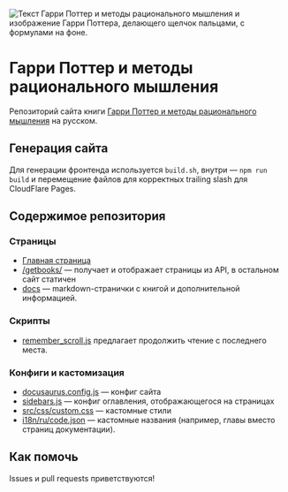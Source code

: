 
![Текст Гарри Поттер и методы рационального мышления и изображение Гарри Поттера, делающего щелчок пальцами, с формулами на фоне.](/static/img/2_cropped.avif)

# Гарри Поттер и методы рационального мышления

Репозиторий сайта книги [Гарри Поттер и методы рационального мышления](https://гпмрм.рф/) на русском.

## Генерация сайта

Для генерации фронтенда используется `build.sh`, внутри — `npm run build` и перемещение файлов для корректных trailing slash для CloudFlare Pages.

## Содержимое репозитория

### Страницы

- [Главная страница](src/pages/index.js)
- [/getbooks/](src/pages/getbooks.js) — получает и отображает страницы из API, в остальном сайт статичен
- [docs](docs) — markdown-странички с книгой и дополнительной информацией.

### Скрипты

- [remember_scroll.js](static/js/remember_scroll.js) предлагает продолжить чтение с последнего места.

### Конфиги и кастомизация

- [docusaurus.config.js](docusaurus.config.js) — конфиг сайта
- [sidebars.js](sidebars.js) — конфиг оглавления, отображающегося на страницах
- [src/css/custom.css](src/css/custom.css) — кастомные стили
- [i18n/ru/code.json](i18n/ru/code.json) — кастомные названия (например, главы вместо страниц документации).

## Как помочь

Issues и pull requests приветствуются!
